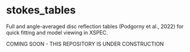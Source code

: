 # stokes_tables
Full and angle-averaged disc reflection tables (Podgorny et al., 2022) for quick fitting and model viewing in XSPEC.

COMING SOON - THIS REPOSITORY IS UNDER CONSTRUCTION
